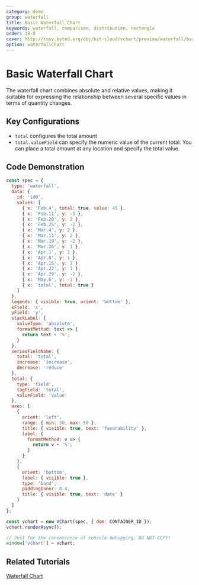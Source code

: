 ```yaml
---
category: demo
group: waterfall
title: Basic Waterfall Chart
keywords: waterfall, comparison, distribution, rectangle
order: 18-0
cover: http://tosv.byted.org/obj/bit-cloud/vchart/preview/waterfall/basic-waterfall.png
option: waterfallChart
---
```


# Basic Waterfall Chart

The waterfall chart combines absolute and relative values, making it suitable for expressing the relationship between several specific values in terms of quantity changes.

## Key Configurations

- `total` configures the total amount
- `total.valueField` can specify the numeric value of the current total. You can place a total amount at any location and specify the total value.

## Code Demonstration

```javascript livedemo
const spec = {
  type: 'waterfall',
  data: {
    id: 'id0',
    values: [
      { x: 'Feb.4', total: true, value: 45 },
      { x: 'Feb.11', y: -5 },
      { x: 'Feb.20', y: 2 },
      { x: 'Feb.25', y: -2 },
      { x: 'Mar.4', y: 2 },
      { x: 'Mar.11', y: 2 },
      { x: 'Mar.19', y: -2 },
      { x: 'Mar.26', y: 1 },
      { x: 'Apr.1', y: 1 },
      { x: 'Apr.8', y: 1 },
      { x: 'Apr.15', y: 2 },
      { x: 'Apr.22', y: 1 },
      { x: 'Apr.29', y: -2 },
      { x: 'May.6', y: -1 },
      { x: 'total', total: true }
    ]
  },
  legends: { visible: true, orient: 'bottom' },
  xField: 'x',
  yField: 'y',
  stackLabel: {
    valueType: 'absolute',
    formatMethod: text => {
      return text + '%';
    }
  },
  seriesFieldName: {
    total: 'total',
    increase: 'increase',
    decrease: 'reduce'
  },
  total: {
    type: 'field',
    tagField: 'total',
    valueField: 'value'
  },
  axes: [
    {
      orient: 'left',
      range: { min: 30, max: 50 },
      title: { visible: true, text: 'favorability' },
      label: {
        formatMethod: v => {
          return v + '%';
        }
      }
    },
    {
      orient: 'bottom',
      label: { visible: true },
      type: 'band',
      paddingInner: 0.4,
      title: { visible: true, text: 'date' }
    }
  ]
};

const vchart = new VChart(spec, { dom: CONTAINER_ID });
vchart.renderAsync();

// Just for the convenience of console debugging, DO NOT COPY!
window['vchart'] = vchart;
```

## Related Tutorials

[Waterfall Chart](link)